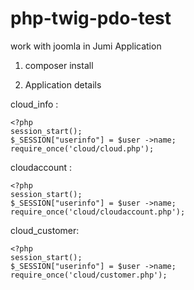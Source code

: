 # php-twig-pdo-test

work with joomla in Jumi Application

1. composer install

2. Application details

cloud_info :
```
<?php
session_start();
$_SESSION["userinfo"] = $user ->name;
require_once('cloud/cloud.php');
```
cloudaccount :
```
<?php
session_start();
$_SESSION["userinfo"] = $user ->name;
require_once('cloud/cloudaccount.php');
```

cloud_customer:
```
<?php
session_start();
$_SESSION["userinfo"] = $user ->name;
require_once('cloud/customer.php');
```


